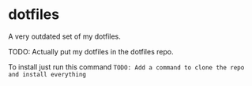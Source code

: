 # dotfiles
A very outdated set of my dotfiles.

TODO: Actually put my dotfiles in the dotfiles repo.

To install just run this command
``` TODO: Add a command to clone the repo and install everything ```
